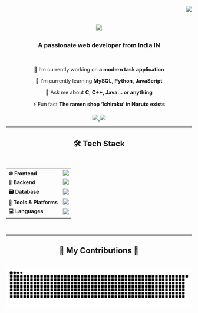<img align="right" src="https://visitor-badge.laobi.icu/badge?page_id=siddhx579.siddhx579" />

<h1 align="center">
    <img src="https://readme-typing-svg.herokuapp.com/?font=Righteous&size=35&center=true&vCenter=true&width=500&height=70&duration=4000&lines=Hi+There!+👋;+I'm+Siddhant+Kapoor!;" />
</h1>

<h3 align="center">A passionate web developer from India IN</h3>

<br/>

<div align="center">
 
 🔭 I’m currently working on **a modern task application**
 
 🌱 I’m currently learning **MySQL, Python, JavaScript**

💬 Ask me about **C, C++, Java... or anything**

⚡ Fun fact **The ramen shop ‘Ichiraku’ in Naruto exists**

 </div>
 
<div align="center"> 
  <a href="mailto:siddhantkapoor579@gmail.com">
    <img src="https://img.shields.io/badge/Gmail-333333?style=for-the-badge&logo=gmail&logoColor=red" />
  </a>
  <a href="www.linkedin.com/in/siddhant-kapoor-431469240" target="_blank">
    <img src="https://img.shields.io/badge/LinkedIn-0077B5?style=for-the-badge&logo=linkedin&logoColor=white" target="_blank" />
  </a>
</div>

 <hr/>
 
<h2 align="center">🛠️ Tech Stack</h2>
<br>

<table align="center">
  <tr>
    <td><strong>🌐 Frontend</strong></td>
    <td><img src="https://skillicons.dev/icons?i=html,css,js,ts,react,nextjs,tailwind" /></td>
  </tr>
  <tr>
    <td><strong>🧠 Backend</strong></td>
    <td><img src="https://skillicons.dev/icons?i=nodejs,express,firebase,supabase,prisma" /></td>
  </tr>
  <tr>
    <td><strong>🗃️ Database</strong></td>
    <td><img src="https://skillicons.dev/icons?i=mongodb,mysql,postgres" /></td>
  </tr>
  <tr>
    <td><strong>🧰 Tools & Platforms</strong></td>
    <td><img src="https://skillicons.dev/icons?i=git,github,vscode,vercel,npm,vite,idea" /></td>
  </tr>
  <tr>
    <td><strong>💻 Languages</strong></td>
    <td><img src="https://skillicons.dev/icons?i=java,py,cpp,c" /></td>
  </tr>
</table>


<br/>
<hr/>

<div align="center">
  <h2>🐍 My Contributions 🐍</h2>
  <br>
  <img alt="snake eating my contributions" src="https://raw.githubusercontent.com/siddhx579/siddhx579/output/github-contribution-grid-snake.svg" />
  
  <br/><br/><br/>
</div>

<br/>
